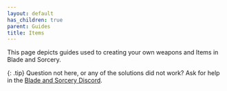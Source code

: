 ```yaml
---
layout: default
has_children: true
parent: Guides
title: Items
---
```


This page depicts guides used to creating your own weapons and Items in Blade and Sorcery.

{: .tip}
Question not here, or any of the solutions did not work? Ask for help in the [Blade and Sorcery Discord](https://discord.gg/atdUuvd6).
